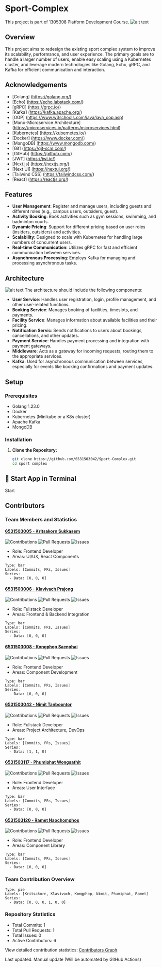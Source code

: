# Sport-Complex
This project is part of 1305308	Platform Development Course.
 ![alt text](assets/image.png)
## Overview

This project aims to redesign the existing sport complex system to improve its scalability, performance, and user experience. The primary goals are to handle a larger number of users, enable easy scaling using a Kubernetes cluster, and leverage modern technologies like Golang, Echo, gRPC, and Kafka for efficient communication and interaction.

## Acknowledgements

- [Golang] (https://golang.org/)
- [Echo] (https://echo.labstack.com/)
- [gRPC] (https://grpc.io/)
- [Kafka] (https://kafka.apache.org/)
- [OOP] (https://www.w3schools.com/java/java_oop.asp)
- [Mono-Microservice Architecture] (https://microservices.io/patterns/microservices.html)
- [Kubernetes] (https://kubernetes.io/)
- [Docker] (https://www.docker.com/)
- [MongoDB] (https://www.mongodb.com/)
- [Git] (https://git-scm.com/)
- [GitHub] (https://github.com/)
- [JWT] (https://jwt.io/)
- [Next.js] (https://nextjs.org/)
- [Next UI] (https://nextui.org/)
- [Tailwind CSS] (https://tailwindcss.com/)
- [React] (https://reactjs.org/)

## Features

- **User Management**: Register and manage users, including guests and different roles (e.g., campus users, outsiders, guest).
- **Activity Booking**: Book activities such as gym sessions, swimming, and badminton courts.
- **Dynamic Pricing**: Support for different pricing based on user roles (insiders, outsiders) and activities.
- **Scalability**: Designed to scale with Kubernetes for handling large numbers of concurrent users.
- **Real-time Communication**: Utilizes gRPC for fast and efficient communication between services.
- **Asynchronous Processing**: Employs Kafka for managing and processing asynchronous tasks.

## Architecture
![alt text](<assets/Screenshot 2567-09-01 at 21.57.59.png>)
The architecture should include the following components:

- **User Service**: Handles user registration, login, profile management, and other user-related functions.
- **Booking Service**: Manages booking of facilities, timeslots, and payments.
- **Facility Service**: Manages information about available facilities and their pricing.
- **Notification Servic**: Sends notifications to users about bookings, cancellations, and other updates.
- **Payment Service**: Handles payment processing and integration with payment gateways.
- **Middleware**: Acts as a gateway for incoming requests, routing them to the appropriate services.
- **Kafka**: Used for asynchronous communication between services, especially for events like booking confirmations and payment updates.

## Setup

### Prerequisites

- Golang 1.23.0
- Docker
- Kubernetes (Minikube or a K8s cluster)
- Apache Kafka
- MongoDB

### Installation

1. **Clone the Repository:**

   ```bash
   git clone https://github.com/6531503042/Sport-Complex.git
   cd sport complex

<h2>📃 Start App in Terminal</h2>
Start

## Contributors

### Team Members and Statistics

#### [6531503005 - Kritsakorn Sukkasem](https://github.com/Kritsasoft)
![Contributions](https://img.shields.io/badge/Commits-0-blue)
![Pull Requests](https://img.shields.io/badge/PRs-0-green)
![Issues](https://img.shields.io/badge/Issues-0-red)
- Role: Frontend Developer
- Areas: UI/UX, React Components
```chart
Type: bar
Labels: [Commits, PRs, Issues]
Series:
  - Data: [0, 0, 0]
```

#### [6531503006 - Klavivach Prajong](https://github.com/MABiuS1)
![Contributions](https://img.shields.io/badge/Commits-0-blue)
![Pull Requests](https://img.shields.io/badge/PRs-0-green)
![Issues](https://img.shields.io/badge/Issues-0-red)
- Role: Fullstack Developer
- Areas: Frontend & Backend Integration
```chart
Type: bar
Labels: [Commits, PRs, Issues]
Series:
  - Data: [0, 0, 0]
```

#### [6531503008 - Kongphop Saenphai](https://github.com/kongphop1209)
![Contributions](https://img.shields.io/badge/Commits-0-blue)
![Pull Requests](https://img.shields.io/badge/PRs-0-green)
![Issues](https://img.shields.io/badge/Issues-0-red)
- Role: Frontend Developer
- Areas: Component Development
```chart
Type: bar
Labels: [Commits, PRs, Issues]
Series:
  - Data: [0, 0, 0]
```

#### [6531503042 - Nimit Tanboontor](https://github.com/6531503042)
![Contributions](https://img.shields.io/badge/Commits-1-blue)
![Pull Requests](https://img.shields.io/badge/PRs-1-green)
![Issues](https://img.shields.io/badge/Issues-0-red)
- Role: Fullstack Developer
- Areas: Project Architecture, DevOps
```chart
Type: bar
Labels: [Commits, PRs, Issues]
Series:
  - Data: [1, 1, 0]
```

#### [6531503117 - Phumiphat Wongsathit](https://github.com/2547phumiphat)
![Contributions](https://img.shields.io/badge/Commits-0-blue)
![Pull Requests](https://img.shields.io/badge/PRs-0-green)
![Issues](https://img.shields.io/badge/Issues-0-red)
- Role: Frontend Developer
- Areas: User Interface
```chart
Type: bar
Labels: [Commits, PRs, Issues]
Series:
  - Data: [0, 0, 0]
```

#### [6531503120 - Ramet Naochomphoo](https://github.com/6531503120)
![Contributions](https://img.shields.io/badge/Commits-0-blue)
![Pull Requests](https://img.shields.io/badge/PRs-0-green)
![Issues](https://img.shields.io/badge/Issues-0-red)
- Role: Frontend Developer
- Areas: Component Library
```chart
Type: bar
Labels: [Commits, PRs, Issues]
Series:
  - Data: [0, 0, 0]
```

### Team Contribution Overview
```chart
Type: pie
Labels: [Kritsakorn, Klavivach, Kongphop, Nimit, Phumiphat, Ramet]
Series:
  - Data: [0, 0, 0, 1, 0, 0]
```

### Repository Statistics
- Total Commits: 1
- Total Pull Requests: 1
- Total Issues: 0
- Active Contributors: 6

View detailed contribution statistics: [Contributors Graph](https://github.com/6531503042/Sport-Complex/graphs/contributors)

Last updated: Manual update (Will be automated by GitHub Actions)